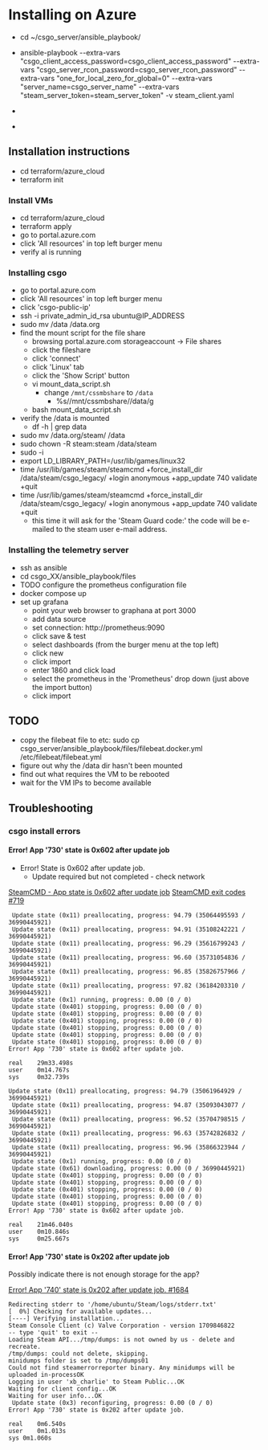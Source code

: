 # Installing on Azure

* cd ~/csgo_server/ansible_playbook/
* ansible-playbook --extra-vars "csgo_client_access_password=csgo_client_access_password" --extra-vars "csgo_server_rcon_password=csgo_server_rcon_password" --extra-vars "one_for_local_zero_for_global=0" --extra-vars "server_name=csgo_server_name" --extra-vars "steam_server_token=steam_server_token" -v steam_client.yaml


* [](https://www.purevpn.com/port-forwarding/counter-strike-global-offensive)
* [](https://www.reddit.com/r/GlobalOffensive/comments/1akvhuc/valve_have_disabled_community_servers_in_the/)

## Installation instructions

* cd terraform/azure_cloud
* terraform init

### Install VMs

* cd terraform/azure_cloud
* terraform apply
* go to portal.azure.com
* click 'All resources' in top left burger menu
* verify al is running

### Installing csgo

* go to portal.azure.com
* click 'All resources' in top left burger menu
* click 'csgo-public-ip'
* ssh -i private_admin_id_rsa ubuntu@IP_ADDRESS
* sudo mv /data /data.org
* find the mount script for the file share
  * browsing portal.azure.com  storageaccount -> File shares
  * click the fileshare
  * click 'connect'
  * click 'Linux' tab
  * click the 'Show Script' button
  * vi mount_data_script.sh
    * change `/mnt/cssmbshare` to `/data`
      * %s/\/mnt\/cssmbshare/\/data/g
  * bash mount_data_script.sh
* verify the /data is mounted
  * df -h | grep data
* sudo mv /data.org/steam/ /data
* sudo chown -R steam:steam /data/steam
* sudo -i
* export LD_LIBRARY_PATH=/usr/lib/games/linux32
* time /usr/lib/games/steam/steamcmd +force_install_dir /data/steam/csgo_legacy/ +login anonymous +app_update 740 validate +quit
* time /usr/lib/games/steam/steamcmd +force_install_dir /data/steam/csgo_legacy/ +login anonymous +app_update 740 validate +quit
  * this time it will ask for the 'Steam Guard code:' the code will be e-mailed to the steam user e-mail address.

### Installing the telemetry server

* ssh as ansible
* cd csgo_XX/ansible_playbook/files
* TODO configure the prometheus configuration file
* docker compose up
* set up grafana
  * point your web browser to graphana at port 3000
  * add data source
  * set connection: http://prometheus:9090
  * click save & test
  * select dashboards (from the burger menu at the top left)
  * click new
  * click import
  * enter 1860 and click load
  * select the prometheus in the 'Prometheus' drop down  (just above the import button)
  * click import

## TODO

* copy the filebeat file to etc: sudo cp csgo_server/ansible_playbook/files/filebeat.docker.yml /etc/filebeat/filebeat.yml
* figure out why the /data dir hasn't been mounted
* find out what requires the VM to be rebooted
* wait for the VM IPs to become available

## Troubleshooting

### csgo install errors

#### Error! App '730' state is 0x602 after update job

* Error! State is 0x602 after update job.	
  * Update required but not completed - check network

[SteamCMD - App state is 0x602 after update job](https://stackoverflow.com/questions/57758797/steamcmd-app-state-is-0x602-after-update-job)
[SteamCMD exit codes #719](https://github.com/GameServerManagers/LinuxGSM/issues/719#issuecomment-330470766)

```text
 Update state (0x11) preallocating, progress: 94.79 (35064495593 / 36990445921)
 Update state (0x11) preallocating, progress: 94.91 (35108242221 / 36990445921)
 Update state (0x11) preallocating, progress: 96.29 (35616799243 / 36990445921)
 Update state (0x11) preallocating, progress: 96.60 (35731054836 / 36990445921)
 Update state (0x11) preallocating, progress: 96.85 (35826757966 / 36990445921)
 Update state (0x11) preallocating, progress: 97.82 (36184203310 / 36990445921)
 Update state (0x1) running, progress: 0.00 (0 / 0)
 Update state (0x401) stopping, progress: 0.00 (0 / 0)
 Update state (0x401) stopping, progress: 0.00 (0 / 0)
 Update state (0x401) stopping, progress: 0.00 (0 / 0)
 Update state (0x401) stopping, progress: 0.00 (0 / 0)
 Update state (0x401) stopping, progress: 0.00 (0 / 0)
 Update state (0x401) stopping, progress: 0.00 (0 / 0)
Error! App '730' state is 0x602 after update job.

real    29m33.498s
user    0m14.767s
sys     0m32.739s
```

```text
Update state (0x11) preallocating, progress: 94.79 (35061964929 / 36990445921)
 Update state (0x11) preallocating, progress: 94.87 (35093043077 / 36990445921)
 Update state (0x11) preallocating, progress: 96.52 (35704798515 / 36990445921)
 Update state (0x11) preallocating, progress: 96.63 (35742826832 / 36990445921)
 Update state (0x11) preallocating, progress: 96.96 (35866323944 / 36990445921)
 Update state (0x1) running, progress: 0.00 (0 / 0)
 Update state (0x61) downloading, progress: 0.00 (0 / 36990445921)
 Update state (0x401) stopping, progress: 0.00 (0 / 0)
 Update state (0x401) stopping, progress: 0.00 (0 / 0)
 Update state (0x401) stopping, progress: 0.00 (0 / 0)
 Update state (0x401) stopping, progress: 0.00 (0 / 0)
 Update state (0x401) stopping, progress: 0.00 (0 / 0)
Error! App '730' state is 0x602 after update job.

real    21m46.040s
user    0m10.846s
sys     0m25.667s
```

#### Error! App '730' state is 0x202 after update job

Possibly indicate there is not enough storage for the app?

[Error! App '740' state is 0x202 after update job. #1684](https://github.com/GameServerManagers/LinuxGSM/issues/1684)

```text
Redirecting stderr to '/home/ubuntu/Steam/logs/stderr.txt'
[  0%] Checking for available updates...
[----] Verifying installation...
Steam Console Client (c) Valve Corporation - version 1709846822
-- type 'quit' to exit --
Loading Steam API.../tmp/dumps: is not owned by us - delete and recreate.
/tmp/dumps: could not delete, skipping.
minidumps folder is set to /tmp/dumps01
Could not find steamerrorreporter binary. Any minidumps will be uploaded in-processOK
Logging in user 'xb_charlie' to Steam Public...OK
Waiting for client config...OK
Waiting for user info...OK
 Update state (0x3) reconfiguring, progress: 0.00 (0 / 0)
Error! App '730' state is 0x202 after update job.

real	0m6.540s
user	0m1.013s
sys	0m1.060s
```